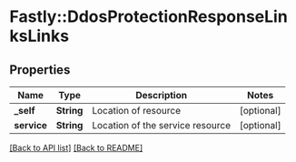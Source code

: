 # Fastly::DdosProtectionResponseLinksLinks

## Properties

| Name | Type | Description | Notes |
| ---- | ---- | ----------- | ----- |
| **_self** | **String** | Location of resource | [optional] |
| **service** | **String** | Location of the service resource | [optional] |

[[Back to API list]](../../README.md#endpoints) [[Back to README]](../../README.md)

